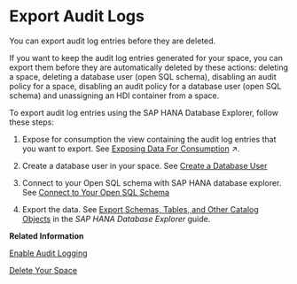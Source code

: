 <!-- loio0c5dc64a1c684edcb8ab03290d683bc9 -->

# Export Audit Logs

You can export audit log entries before they are deleted.

If you want to keep the audit log entries generated for your space, you can export them before they are automatically deleted by these actions: deleting a space, deleting a database user \(open SQL schema\), disabling an audit policy for a space, disabling an audit policy for a database user \(open SQL schema\) and unassigning an HDI container from a space.

To export audit log entries using the SAP HANA Database Explorer, follow these steps:

1.  Expose for consumption the view containing the audit log entries that you want to export. See [Exposing Data For Consumption](https://help.sap.com/viewer/24f836070a704022a40c15442163e5cf/DEV_CURRENT/en-US/40ec77ec24f244279a81448969a7e769.html "Data can only be accessed outside of your SAP Datasphere space if it is exposed for consumption.") :arrow_upper_right:.
2.  Create a database user in your space. See [Create a Database User](Integrating-Data-Via-Database-Users/Open-SQL-Schema/create-a-database-user-798e3fd.md)

3.  Connect to your Open SQL schema with SAP HANA database explorer. See [Connect to Your Open SQL Schema](Integrating-Data-Via-Database-Users/Open-SQL-Schema/connect-to-your-open-sql-schema-b78ad20.md)

4.  Export the data. See [Export Schemas, Tables, and Other Catalog Objects](https://help.sap.com/docs/SAP_HANA_COCKPIT/e8d0ddfb84094942a9f90288cd6c05d3/1f20a6c4364c4b0680596e74e4ba281d.html) in the *SAP HANA Database Explorer* guide.


**Related Information**  


[Enable Audit Logging](enable-audit-logging-2665539.md "You can enable audit logs for your space so that read and change actions (policies) are recorded. Administrators can then analyze who performed which action at which point in time.")

[Delete Your Space](delete-your-space-3eb19b9.md "Delete a space if you are sure that you no longer need any of its content or data.")

